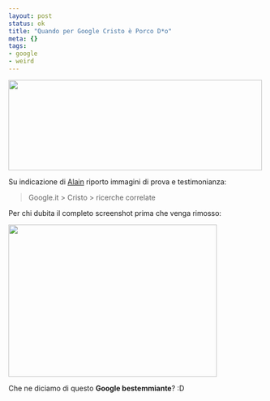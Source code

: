 ```yaml
--- 
layout: post
status: ok
title: "Quando per Google Cristo è Porco D*o"
meta: {}
tags: 
- google
- weird
---
```

<img src="http://fast.mgpf.it/2008/11/cristo_related.jpg" alt="" title="cristo_related" width="500" height="178" class="aligncenter size-full wp-image-1151" />  
  
Su indicazione di [Alain][1] riporto immagini di prova e testimonianza:  
  
> Google.it > Cristo > ricerche correlate   
  
Per chi dubita il completo screenshot prima che venga rimosso:  
  
<a href="http://fast.mgpf.it/2008/11/cristo.jpg"><img src="http://fast.mgpf.it/2008/11/cristo-411x300.jpg" alt="" title="cristo" width="411" height="300" class="aligncenter size-medium wp-image-1150" /></a>  
  
Che ne diciamo di questo **Google bestemmiante**? :D  
  
  
[1]: http://www.alain.it/2008/09/17/litalia-vista-con-gli-occhi-di-google/    
